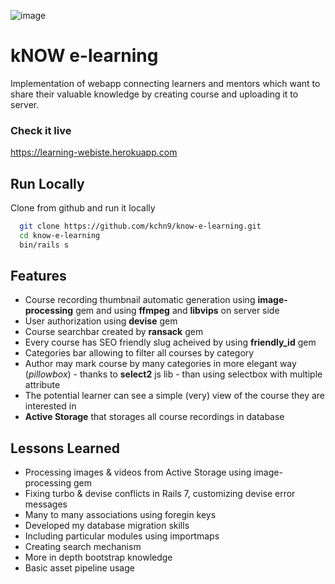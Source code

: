![image](https://iili.io/Pbd47s.png)
# kNOW e-learning

Implementation of webapp connecting learners and mentors which want
to share their valuable knowledge by creating course and uploading it to server.


### Check it live

https://learning-webiste.herokuapp.com


## Run Locally

Clone  from github and run it locally

```bash
  git clone https://github.com/kchn9/know-e-learning.git
  cd know-e-learning
  bin/rails s
```


## Features

- Course recording thumbnail automatic generation using **image-processing** gem and using **ffmpeg** and **libvips** on server side
- User authorization using **devise** gem
- Course searchbar created by **ransack** gem
- Every course has SEO friendly slug acheived by using **friendly_id** gem
- Categories bar allowing to filter all courses by category
- Author may mark course by many categories in more elegant way (*pillowbox*) - thanks to **select2** js lib - than using selectbox with multiple attribute
- The potential learner can see a simple (very) view of the course they are interested in
- **Active Storage** that storages all course recordings in database
## Lessons Learned

- Processing images & videos from Active Storage using image-processing gem
- Fixing turbo & devise conflicts in Rails 7, customizing devise error messages
- Many to many associations using foregin keys
- Developed my database migration skills
- Including particular modules using importmaps
- Creating search mechanism
- More in depth bootstrap knowledge
- Basic asset pipeline usage

